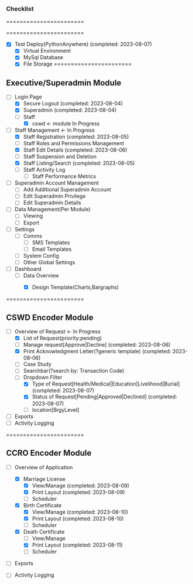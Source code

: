 ### Checklist
=======================

=======================
- [x] Test Deploy(PythonAnywhere) (completed: 2023-08-07)
    - [x] Virtual Environment
    - [x] MySql Database
    - [x] File Storage
=======================

## Executive/Superadmin Module

- [ ] Login Page
    - [x] Secure Logout (completed: 2023-08-04)
    - [x] Superadmin (completed: 2023-08-04)
    - [ ] Staff
        - [x] cswd ← module In Progress
- [ ] Staff Management ← In Progress
    - [x] Staff Registration (completed: 2023-08-05)
    - [ ] Staff Roles and Permissions Management
    - [x] Staff Edit Details (completed: 2023-08-06)
    - [ ] Staff Suspension and Deletion
    - [x] Staff Listing/Search (completed: 2023-08-05)
    - [ ] Staff Activity Log
        - [ ] Staff Performance Metrics
- [ ] Superadmin Account Management
    - [ ] Add Additional Superadmin Account
    - [ ] Edit Superadmin Privilege
    - [ ] Edit Superadmin Details
- [ ] Data Management(Per Module)
    - [ ] Viewing
    - [ ] Export
- [ ] Settings
    - [ ] Comms
        - [ ] SMS Templates
        - [ ] Email Templates
    - [ ] System Config
    - [ ] Other Global Settings
- [ ] Dashboard
    - [ ] Data Overview
        - [x] Design Template(Charts,Bargraphs)


=======================

## CSWD Encoder Module

- [ ] Overview of Request ← In Progress
    - [x] List of Request(priority:pending)
    - [ ] Manage request[Approve|Decline] (completed: 2023-08-06)
    - [x] Print Acknowledgment Letter(?generic template) (completed: 2023-08-06)
    - [ ] Case Study
    - [ ] Searchbar(?search by: Transaction Code)
    - [ ] Dropdown Filter
        - [x] Type of Request[Health/Medical|Education|Livelihood|Burial] (completed: 2023-08-07)
        - [x] Status of Request[Pending|Approved|Declined] (completed: 2023-08-07)
        - [ ] location[BrgyLevel]
- [ ] Exports
- [ ] Activity Logging

=======================

## CCRO Encoder Module

- [ ] Overview of Application 
    - [x] Marriage License 
        - [x] View/Manage (completed: 2023-08-09) 
        - [x] Print Layout (completed: 2023-08-09)
        - [ ] Scheduler
    - [x] Birth Certificate 
        - [x] View/Manage (completed: 2023-08-10) 
        - [x] Print Layout (completed: 2023-08-10) 
        - [ ] Scheduler
    - [x] Death Certificate
        - [ ] View/Manage 
        - [x] Print Layout (completed: 2023-08-11) 
        - [ ] Scheduler
- [ ] Exports
- [ ] Activity Logging

